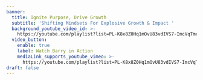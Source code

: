 ```yaml
---
banner:
  title: Ignite Purpose, Drive Growth
  subtitle: 'Shifting Mindsets For Explosive Growth & Impact '
  background_youtube_video_id: >-
    https://youtube.com/playlist?list=PL-K8x8Z0Hq1mOvU83vdIVS7-ImcVqTmc6&si=99iU7QoeLk12GUPX
  video_button:
    enable: true
    label: Watch Barry in Action
    mediaLink_supports_youtube_vimeo: >-
      https://youtube.com/playlist?list=PL-K8x8Z0Hq1mOvU83vdIVS7-ImcVqTmc6&si=99iU7QoeLk12GUPX
draft: false
---
```

